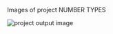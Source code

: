 Images of project NUMBER TYPES


![project output image](https://user-images.githubusercontent.com/101239044/161426927-65a2aea4-69e2-452a-a1d6-b9d522fd435e.jpeg)
